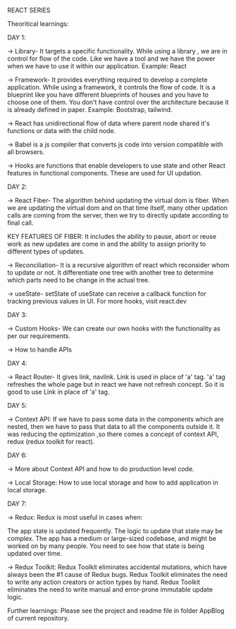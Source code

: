 REACT SERIES
 
 Theoritical learnings:
 
 DAY 1:
 
 -> Library- It targets a specific functionality. While using a library , we are in control for flow of the code. Like we have a tool and we have the power when we have to use it within our application. Example: React
 
 -> Framework- It provides everything required to develop a complete application. While using a framework, it controls the flow of code. It is a blueprint like you have different blueprints of houses and you have to choose one of them. You don't have control over the architecture because it is already defined in paper. Example: Bootstrap, tailwind.
 
-> React has unidirectional flow of data where parent node shared it's functions or data with the child node.

-> Babel is a js compiler that converts js code into version compatible with all browsers.

-> Hooks are functions that enable developers to use state and other React features in functional components. These are used for UI updation.

DAY 2:

-> React Fiber- The algorithm behind updating the virtual dom is fiber. When we are updating the virtual dom and on that time itself, many other updation calls are coming from the server, then we try to directly update according to final call.

KEY FEATURES OF FIBER: It includes the ability to pause, abort or reuse work as new updates are come in and the ability to assign priority to different types of updates.

-> Reconciliation- It is a recursive algorithm of react which reconsider whom to update or not. It differentiate one tree with another tree to determine which parts need to be change in the actual tree.

-> useState- setState of useState can receive a callback function for tracking previous values in UI. For more hooks, visit react.dev

DAY 3: 

-> Custom Hooks- We can create our own hooks with the functionality as per our requirements.

-> How to handle APIs

DAY 4:

-> React Router- It gives link, navlink.
Link is used in place of 'a' tag. 'a' tag refreshes the whole page but in react we have not refresh concept. So it is good to use Link in place of 'a' tag.

DAY 5:

-> Context API: If we have to pass some data in the components which are nested, then we have to pass that data to all the components outside it. It was reducing the optimization ,so there comes a concept of context API, redux (redux toolkit for react).

DAY 6: 

-> More about Context API and how to do production level code.

-> Local Storage: How to use local storage and how to add application in local storage.

DAY 7:

-> Redux: Redux is most useful in cases when:

The app state is updated frequently. The logic to update that state may be complex. The app has a medium or large-sized codebase, and might be worked on by many people. You need to see how that state is being updated over time.

-> Redux Toolkit: Redux Toolkit eliminates accidental mutations, which have always been the #1 cause of Redux bugs. Redux Toolkit eliminates the need to write any action creators or action types by hand. Redux Toolkit eliminates the need to write manual and error-prone immutable update logic.

Further learnings:
Please see the project and readme file in folder AppBlog of current repository.
